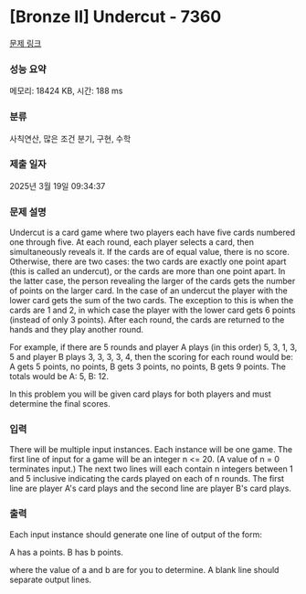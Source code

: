 # [Bronze II] Undercut - 7360 

[문제 링크](https://www.acmicpc.net/problem/7360) 

### 성능 요약

메모리: 18424 KB, 시간: 188 ms

### 분류

사칙연산, 많은 조건 분기, 구현, 수학

### 제출 일자

2025년 3월 19일 09:34:37

### 문제 설명

<p>Undercut is a card game where two players each have five cards numbered one through five. At each round, each player selects a card, then simultaneously reveals it. If the cards are of equal value, there is no score. Otherwise, there are two cases: the two cards are exactly one point apart (this is called an undercut), or the cards are more than one point apart. In the latter case, the person revealing the larger of the cards gets the number of points on the larger card. In the case of an undercut the player with the lower card gets the sum of the two cards. The exception to this is when the cards are 1 and 2, in which case the player with the lower card gets 6 points (instead of only 3 points). After each round, the cards are returned to the hands and they play another round.</p>

<p>For example, if there are 5 rounds and player A plays (in this order) 5, 3, 1, 3, 5 and player B plays 3, 3, 3, 3, 4, then the scoring for each round would be: A gets 5 points, no points, B gets 3 points, no points, B gets 9 points. The totals would be A: 5, B: 12.</p>

<p>In this problem you will be given card plays for both players and must determine the final scores.</p>

### 입력 

 <p>There will be multiple input instances. Each instance will be one game. The first line of input for a game will be an integer n <= 20. (A value of n = 0 terminates input.) The next two lines will each contain n integers between 1 and 5 inclusive indicating the cards played on each of n rounds. The first line are player A's card plays and the second line are player B's card plays.</p>

<p> </p>

### 출력 

 <p>Each input instance should generate one line of output of the form:</p>

<p>A has a points. B has b points.</p>

<p>where the value of a and b are for you to determine. A blank line should separate output lines.</p>

